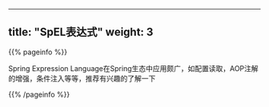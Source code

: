 
---
title: "SpEL表达式"
weight: 3
---

{{% pageinfo %}}

Spring Expression Language在Spring生态中应用颇广，如配置读取，AOP注解的增强，条件注入等等，推荐有兴趣的了解一下

{{% /pageinfo %}}
